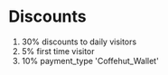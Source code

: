 # Discounts

1. 30% discounts to daily visitors
2. 5% first time visitor
3. 10% payment_type 'Coffehut_Wallet'
